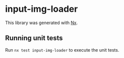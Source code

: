 # input-img-loader

This library was generated with [Nx](https://nx.dev).

## Running unit tests

Run `nx test input-img-loader` to execute the unit tests.

